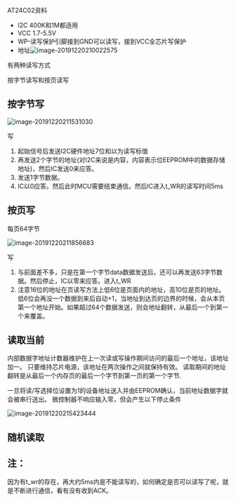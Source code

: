 AT24C02资料

* I2C 400K和1M都适用
* VCC 1.7-5.5V
* WP-读写保护引脚接到GND可以读写，接到VCC全芯片写保护
* 地址![image-20191220210022575](C:\Users\70654\AppData\Roaming\Typora\typora-user-images\image-20191220210022575.png)



有两种读写方式

按字节读写和按页读写

## 按字节写

![image-20191220211531030](C:\Users\70654\AppData\Roaming\Typora\typora-user-images\image-20191220211531030.png)

写

1. 起始信号后发送I2C硬件地址7位和以为读写标值
2. 再发送2个字节的地址(对I2C来说是内容，内容表示位EEPROM中的数据存储地址)，然后IC发送0来应答。
3. 发送1字节数据。
4. IC以0应答。然后此时MCU需要结束通信。然后IC进入t_WR的读写时间5ms

## 按页写

 每页64字节



![image-20191220211856683](C:\Users\70654\AppData\Roaming\Typora\typora-user-images\image-20191220211856683.png)

写

1. 与前面差不多，只是在第一个字节data数据发送后，还可以再发送63字节数据。然后停止，IC以零来应答。进入t_WR
2. 注意16位的地址在页读写方法上低6位是页面内的地址，高10位是页的地址。低6位会再没一个数据到来后自动+1，当地址到达页的边界的时候，会从本页第一个地址开始。如果超过64个数据发送，则会地址翻转，从最后一个到第一个来覆盖。



## 读取当前

内部数据字地址计数器维护在上一次读或写操作期间访问的最后一个地址，该地址加一。 只要维持芯片电源，该地址在两次操作之间就保持有效。 读取期间的地址翻转是从最后一个内存页的最后一个字节到第一页的第一个字节.

一旦将读/写选择位设置为1的设备地址送入并由EEPROM确认，当前地址数据字就会被串行送出。 微控制器不响应输入零，但会产生以下停止条件

![image-20191220215423444](C:\Users\70654\AppData\Roaming\Typora\typora-user-images\image-20191220215423444.png)

## 随机读取



## 注：

因为有t_wr的存在，再大约5ms内是不能读写的，如何确定是否可以读写了呢，就是不断进行通信，看有没有收到ACK。

